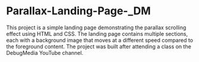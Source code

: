 # Parallax-Landing-Page-_DM
This project is a simple landing page demonstrating the parallax scrolling effect using HTML and CSS. The landing page contains multiple sections, each with a background image that moves at a different speed compared to the foreground content. The project was built after attending a class on the DebugMedia YouTube channel.
